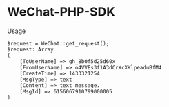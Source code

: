 # WeChat-PHP-SDK

Usage

    $request = WeChat::get_request();
    $request: Array
    (
        [ToUserName] => gh_8b0f5d25d60x
        [FromUserName] => o4VVEs3f1A3dCrXcXKlpeaduBfM4
        [CreateTime] => 1433321254
        [MsgType] => text
        [Content] => text message.
        [MsgId] => 6156067910799000005
    )
